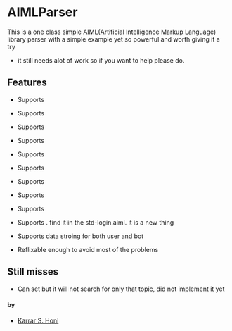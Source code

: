 # AIMLParser

This is a one class simple AIML(Artificial Intelligence Markup Language) library parser with a simple example yet so powerful and worth giving it a try

* it still needs alot of work so if you want to help please do.



## Features

* Supports <srai>
* Supports <star>
* Supports <random>
* Supports <set>
* Supports <get>
* Supports <bot>
* Supports <that>
* Supports <think>
* Supports <condition>
* Supports <else>. find it in the std-login.aiml. it is a new thing

* Supports data stroing for both user and bot
* Reflixable enough to avoid most of the problems


## Still misses

* Can set <topic> but it will not search for only that topic, did not implement it yet

#### by

* [Karrar S. Honi](https://github.com/karrarkazuya)
